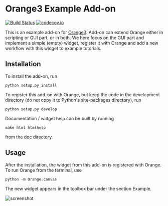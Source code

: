 Orange3 Example Add-on
======================

[![Build Status](https://travis-ci.org/zidarsk8/world_bank_data.svg?branch=master)](https://travis-ci.org/zidarsk8/world_bank_data/builds)
[![codecov.io](https://codecov.io/github/zidarsk8/world_bank_data/coverage.svg?branch=master)](https://codecov.io/github/zidarsk8/world_bank_data?branch=master)

This is an example add-on for [Orange3](http://orange.biolab.si). Add-on can extend Orange either 
in scripting or GUI part, or in both. We here focus on the GUI part and implement a simple (empty) widget,
register it with Orange and add a new workflow with this widget to example tutorials.

Installation
------------

To install the add-on, run

    python setup.py install

To register this add-on with Orange, but keep the code in the development directory (do not copy it to 
Python's site-packages directory), run

    python setup.py develop

Documentation / widget help can be built by running

    make html htmlhelp

from the doc directory.

Usage
-----

After the installation, the widget from this add-on is registered with Orange. To run Orange from the terminal,
use

    python -m Orange.canvas

The new widget appears in the toolbox bar under the section Example.

![screenshot](https://github.com/biolab/orange3-example-addon/blob/master/screenshot.png)
